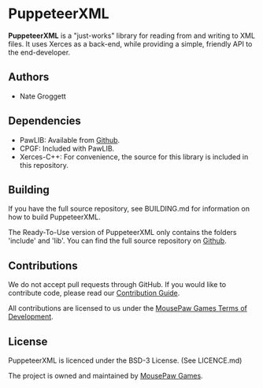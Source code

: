 # PuppeteerXML

**PuppeteerXML** is a "just-works" library for reading from and writing to
XML files. It uses Xerces as a back-end, while providing a simple, friendly
API to the end-developer.

Authors
-------------
 - Nate Groggett

Dependencies
-------------
- PawLIB: Available from [Github][6].
- CPGF: Included with PawLIB.
- Xerces-C++: For convenience, the source for this library is included in this repository.

Building
--------------
If you have the full source repository, see BUILDING.md for information
on how to build PuppeteerXML.

The Ready-To-Use version of PuppeteerXML only contains the folders 'include'
and 'lib'. You can find the full source repository on [Github][5].

Contributions
-------------
We do not accept pull requests through GitHub.
If you would like to contribute code, please read our
[Contribution Guide][3].

All contributions are licensed to us under the
[MousePaw Games Terms of Development][4].

License
-------------
PuppeteerXML is licenced under the BSD-3 License. (See LICENCE.md)

The project is owned and maintained by [MousePaw Games][2].

[1]: http://www.mousepawgames.com/puppeteerxml
[2]: http://www.mousepawgames.com/opensource
[3]: http://www.mousepawgames.com/opensource#contribute
[4]: http://www.mousepawgames.com/termsofdevelopment
[5]: http://github.com/mousepawgames/puppeteerxml
[6]: http://github.com/mousepawgames/pawlib
